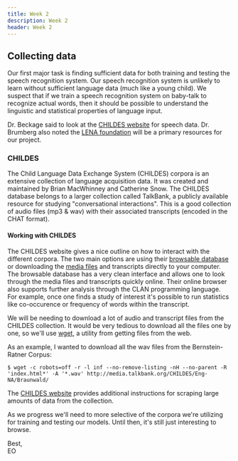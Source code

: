 ```yaml
---
title: Week 2
description: Week 2
header: Week 2
---
```


## Collecting data
Our first major task is finding sufficient data for both training and testing the speech recognition system. Our speech recognition system is unlikely to learn without sufficient language data (much like a young child). We suspect that if we train a speech recognition system on baby-talk to recognize actual words, then it should be possible to understand the linguistic and statistical properties of language input.

[//]: # (-- Image)

Dr. Beckage said to look at the [CHILDES website](http://childes.talkbank.org/) for speech data. Dr. Brumberg also noted the [LENA foundation](https://www.lena.org/) will be a primary resources for our project.

### CHILDES ####
The Child Language Data Exchange System (CHILDES) corpora is an extensive collection of language acquisition data. It was created and maintained by Brian MacWhinney and Catherine Snow. The CHILDES database belongs to a larger collection called TalkBank, a publicly available resource for studying "conversational interactions". This is a good collection of audio files (mp3 & wav) with their associated transcripts (encoded in the CHAT format).

#### Working with CHILDES
The CHILDES website gives a nice outline on how to interact with the different corpora. The two main options are using their [browsable database](http://childes.talkbank.org/browser/) or downloading the [media files](http://childes.talkbank.org/access/) and transcripts directly to your computer. The browsable database has a very clean interface and allows one to look through the media files and transcripts quickly online. Their online browser also supports further analysis through the CLAN programming language. For example, once one finds a study of interest it's possible to run statistics like co-occurence or frequency of words within the transcript.

We will be needing to download a lot of audio and transcript files from the CHILDES collection. It would be very tedious to download all the files one by one, so we'll use [wget](https://www.gnu.org/software/wget/), a utility from getting files from the web.

As an example, I wanted to download all the wav files from the Bernstein-Ratner Corpus:

```
$ wget -c robots=off -r -l inf --no-remove-listing -nH --no-parent -R 'index.html*' -A '*.wav' http://media.talkbank.org/CHILDES/Eng-NA/Braunwald/
```

The [CHILDES website](http://childes.talkbank.org/data.html) provides additional instructions for scraping large amounts of data from the collection.

As we progress we'll need to more selective of the corpora we're utilizing for training and testing our models. Until then, it's still just interesting to browse.

Best,<br />
EO
